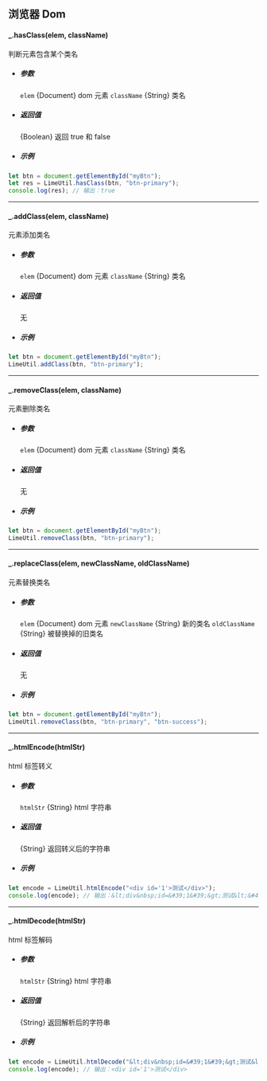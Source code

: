 ## 浏览器 Dom

#### \_.hasClass(elem, className)

判断元素包含某个类名

- ##### 参数

  `elem` {Document} dom 元素
  `className` {String} 类名

- ##### 返回值

  {Boolean} 返回 true 和 false

- ##### 示例

```javascript
let btn = document.getElementById("myBtn");
let res = LimeUtil.hasClass(btn, "btn-primary");
console.log(res); // 输出：true
```

---

#### \_.addClass(elem, className)

元素添加类名

- ##### 参数

  `elem` {Document} dom 元素
  `className` {String} 类名

- ##### 返回值

  无

- ##### 示例

```javascript
let btn = document.getElementById("myBtn");
LimeUtil.addClass(btn, "btn-primary");
```

---

#### \_.removeClass(elem, className)

元素删除类名

- ##### 参数

  `elem` {Document} dom 元素
  `className` {String} 类名

- ##### 返回值

  无

- ##### 示例

```javascript
let btn = document.getElementById("myBtn");
LimeUtil.removeClass(btn, "btn-primary");
```

---

#### \_.replaceClass(elem, newClassName, oldClassName)

元素替换类名

- ##### 参数

  `elem` {Document} dom 元素
  `newClassName` {String} 新的类名
  `oldClassName` {String} 被替换掉的旧类名

- ##### 返回值

  无

- ##### 示例

```javascript
let btn = document.getElementById("myBtn");
LimeUtil.removeClass(btn, "btn-primary", "btn-success");
```

---

#### \_.htmlEncode(htmlStr)

html 标签转义

- ##### 参数

  `htmlStr` {String} html 字符串

- ##### 返回值

  {String} 返回转义后的字符串

- ##### 示例

```javascript
let encode = LimeUtil.htmlEncode("<div id='1'>测试</div>");
console.log(encode); // 输出：&lt;div&nbsp;id=&#39;1&#39;&gt;测试&lt;&#47;div&gt;
```

---

#### \_.htmlDecode(htmlStr)

html 标签解码

- ##### 参数

  `htmlStr` {String} html 字符串

- ##### 返回值

  {String} 返回解析后的字符串

- ##### 示例

```javascript
let encode = LimeUtil.htmlDecode("&lt;div&nbsp;id=&#39;1&#39;&gt;测试&lt;&#47;div&gt;");
console.log(encode); // 输出：<div id='1'>测试</div>
```
